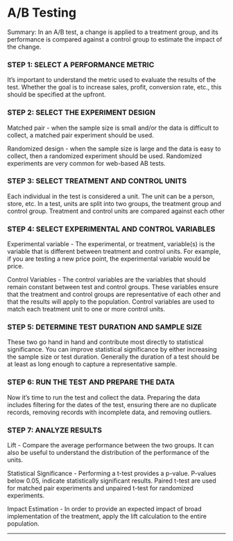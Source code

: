 # A/B Testing

Summary: In an A/B test, a change is applied to a treatment group, and its performance is compared against a control group to estimate the impact of the change.

### STEP 1: SELECT A PERFORMANCE METRIC

It’s important to understand the metric used to evaluate the results of the test. Whether the goal is to increase sales, profit, conversion rate, etc., this should be specified at the upfront.

### STEP 2: SELECT THE EXPERIMENT DESIGN

Matched pair - when the sample size is small and/or the data is difficult to collect, a matched pair experiment should be used.

Randomized design - when the sample size is large and the data is easy to collect, then a randomized experiment should be used. Randomized experiments are very common for web-based AB tests.

### STEP 3: SELECT TREATMENT AND CONTROL UNITS

Each individual in the test is considered a unit. The unit can be a person, store, etc. In a test, units are split into two groups, the treatment group and control group. Treatment and control units are compared against each other

### STEP 4: SELECT EXPERIMENTAL AND CONTROL VARIABLES

Experimental variable - The experimental, or treatment, variable(s) is the variable that is different between treatment and control units. For example, if you are testing a new price point, the experimental variable would be price.

Control Variables - The control variables are the variables that should remain constant between test and control groups. These variables ensure that the treatment and control groups are representative of each other and that the results will apply to the population. Control variables are used to match each treatment unit to one or more control units.

### STEP 5: DETERMINE TEST DURATION AND SAMPLE SIZE

These two go hand in hand and contribute most directly to statistical significance. You can improve statistical significance by either increasing the sample size or test duration. Generally the duration of a test should be at least as long enough to capture a representative sample.

### STEP 6: RUN THE TEST AND PREPARE THE DATA

Now it’s time to run the test and collect the data. Preparing the data includes filtering for the dates of the test, ensuring there are no duplicate records, removing records with incomplete data, and removing outliers.

### STEP 7: ANALYZE RESULTS

Lift - Compare the average performance between the two groups. It can also be useful to understand the distribution of the performance of the units.

Statistical Significance - Performing a t-test provides a p-value. P-values below 0.05, indicate statistically significant results. Paired t-test are used for matched pair experiments and unpaired t-test for randomized experiments.

Impact Estimation - In order to provide an expected impact of broad implementation of the treatment, apply the lift calculation to the entire population.

-----



